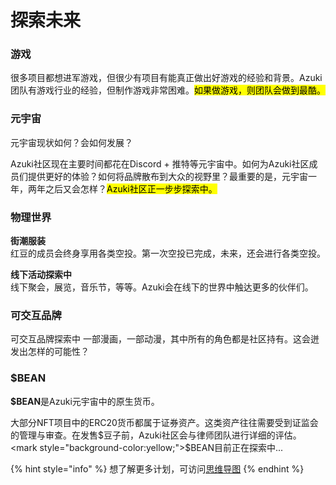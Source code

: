 # 探索未来

### 游戏

很多项目都想进军游戏，但很少有项目有能真正做出好游戏的经验和背景。Azuki团队有游戏行业的经验，但制作游戏非常困难。<mark style="background-color:yellow;">如果做游戏，则团队会做到最酷。</mark>

### 元宇宙

元宇宙现状如何？会如何发展？

Azuki社区现在主要时间都花在Discord + 推特等元宇宙中。如何为Azuki社区成员们提供更好的体验？如何将品牌散布到大众的视野里？最重要的是，元宇宙一年，两年之后又会怎样？<mark style="background-color:yellow;">Azuki社区正一步步探索中。</mark>

### 物理世界

**街潮服装**\
红豆的成员会终身享用各类空投。第一次空投已完成，未来，还会进行各类空投。

**线下活动探索中**\
线下聚会，展览，音乐节，等等。Azuki会在线下的世界中触达更多的伙伴们。

### 可交互品牌

可交互品牌探索中 一部漫画，一部动漫，其中所有的角色都是社区持有。这会迸发出怎样的可能性？

### $BEAN

**$BEAN**是Azuki元宇宙中的原生货币。

大部分NFT项目中的ERC20货币都属于证券资产。这类资产往往需要受到证监会的管理与审查。在发售$豆子前，Azuki社区会与律师团队进行详细的评估。<mark style="background-color:yellow;">$BEAN目前正在探索中...</mark>

{% hint style="info" %}
想了解更多计划，可访问[思维导图](https://www.azuki.com/mindmap)
{% endhint %}
